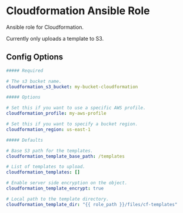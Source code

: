 # Cloudformation Ansible Role

Ansible role for Cloudformation.

Currently only uploads a template to S3.

## Config Options

```yaml
##### Required

# The s3 bucket name.
cloudformation_s3_bucket: my-bucket-cloudformation

##### Options

# Set this if you want to use a specific AWS profile.
cloudformation_profile: my-aws-profile

# Set this if you want to specify a bucket region.
cloudformation_region: us-east-1

##### Defaults

# Base S3 path for the templates.
cloudformation_template_base_path: /templates

# List of templates to upload.
cloudformation_templates: []

# Enable server side encryption on the object.
cloudformation_template_encrypt: true

# Local path to the template directory.
cloudformation_template_dir: "{{ role_path }}/files/cf-templates"
```

